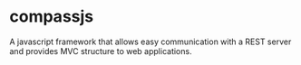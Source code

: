 compassjs
=========

A javascript framework that allows easy communication with a REST server and provides MVC structure to web applications.
